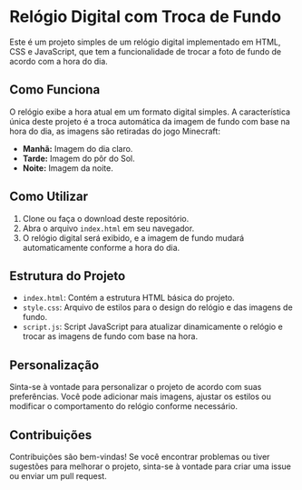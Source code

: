 # Relógio Digital com Troca de Fundo

Este é um projeto simples de um relógio digital implementado em HTML, CSS e JavaScript, que tem a funcionalidade de trocar a foto de fundo de acordo com a hora do dia.

## Como Funciona

O relógio exibe a hora atual em um formato digital simples. A característica única deste projeto é a troca automática da imagem de fundo com base na hora do dia, as imagens são retiradas do jogo Minecraft:

- **Manhã:** Imagem do dia claro.
- **Tarde:** Imagem do pôr do Sol.
- **Noite:** Imagem da noite.

## Como Utilizar

1. Clone ou faça o download deste repositório.
2. Abra o arquivo `index.html` em seu navegador.
3. O relógio digital será exibido, e a imagem de fundo mudará automaticamente conforme a hora do dia.

## Estrutura do Projeto

- `index.html`: Contém a estrutura HTML básica do projeto.
- `style.css`: Arquivo de estilos para o design do relógio e das imagens de fundo.
- `script.js`: Script JavaScript para atualizar dinamicamente o relógio e trocar as imagens de fundo com base na hora.

## Personalização

Sinta-se à vontade para personalizar o projeto de acordo com suas preferências. Você pode adicionar mais imagens, ajustar os estilos ou modificar o comportamento do relógio conforme necessário.

## Contribuições

Contribuições são bem-vindas! Se você encontrar problemas ou tiver sugestões para melhorar o projeto, sinta-se à vontade para criar uma issue ou enviar um pull request.
